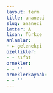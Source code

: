 ```yaml
---
layout: term
title: ananeci
slug: ananeci
letter: A
lisan: Türkçe
anlamlar:
- ► gelenekçi
ozellikler:
- - sıfat
ornekler:
- - ''
orneklerkaynak:
- - ''
---
```

